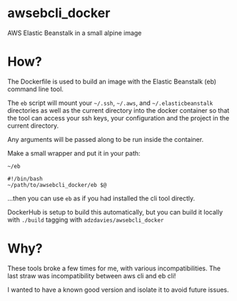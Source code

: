 # awsebcli_docker
AWS Elastic Beanstalk in a small alpine image


# How?

The Dockerfile is used to build an image with the Elastic Beanstalk (eb)
command line tool.

The `eb` script will mount your `~/.ssh`, `~/.aws`, and `~/.elasticbeanstalk`
directories as well as the current directory into the docker container so that
the tool can access your ssh keys, your configuration and the project in the
current directory.

Any arguments will be passed along to be run inside the container.

Make a small wrapper and put it in your path:

`~/eb`
```
#!/bin/bash
~/path/to/awsebcli_docker/eb $@
```

...then you can use `eb` as if you had installed the cli tool directly.

DockerHub is setup to build this automatically, but you can build it
locally with `./build` tagging with `adzdavies/awsebcli_docker`

# Why?

These tools broke a few times for me, with various incompatibilities.
The last straw was incompatibility between aws cli and eb cli!

I wanted to have a known good version and isolate it to avoid future issues.


